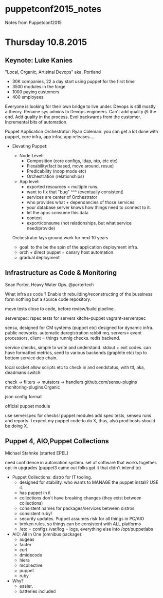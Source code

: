 # puppetconf2015_notes
Notes from Puppetconf2015

Thursday 10.8.2015
==================

Keynote: Luke Kanies
--------------------
"Local, Organic, Artisinal Devops" aka, Portland

* 30K companies, 22 a day start using puppet for the first time
* 3500 modules in the forge
* 1000 paying customers
* 400 employees

Everyone is looking for their own bridge to live under.
Devops is still mostly a theory. Rename sys admins to Devops engineers.
Can't add quality @ the end. Add quality in the process. Evol backwards from the customer.
Incremental bits of automation.

Puppet Application Orchestrator:
Ryan Coleman:
you can get a lot done with puppet, core infra, app infra, app releases....
* Elevating Puppet:
  * Node Level:
    * Composition (core configs, ldap, ntp, etc etc)
    * Flexability(fact based, move around, resue)
    * Predicability (noop mode etc)
    * Orchestration (relationships)
  * App level:
    * exported resources = multiple runs.
    * want to fix that "bug" ^^^ (eventually consistent)
    * services are center of Orchestrator
    * who provides what + dependancies of those services
    * your database server knows how things need to connect to it.
    * let the apps consume this data
    * context
    * export/consume (not relationships, but what service need/provide)

  Orchestrator lays ground work for next 10 years

  * goal:  to the be the spin of the application deployment infra.
  * orch + direct puppet = canary host automation
  * gradual deployment

Infrastructure as Code & Monitoring
-----------------------------------
Sean Porter, Heavy Water Ops. @portertech

What infra as code ? Enable th rebuilding/reconstructing of the bussiness form nothing but a source code repository.

move tests close to code, before review/build pipeline.

serverspec: rspec tests for servers
kitche-puppet
vagrant-serverspec

sensu, designed for CM systems (puppet etc)
designed for dynamic infra. public networks. automatic deregistration
rabbit mq. servers= event processors, client = things runnig checks. redis backend.

service checks, simple to write and understand. stdout + exit codes. can have formatted metrics, send to various backends (graphite etc)
top to bottom service dep chain.

local socket allow scripts etc to check in and sendstatus, with ttl, aka, deadmans switch

check -> filters -> mutators -> handlers
github.com/sensu-plugins
monitoring-plugins.Organic

json config format

official puppet module

use serverspec for checks! puppet modules add spec tests, senseu runs and reports.
I expect my puppet code to do X, thus, also prod hosts should be doing X.


Puppet 4, AIO,Puppet Collections
--------------------------------
Michael Stahnke
(started EPEL)

need confidence in automation system. set of software that works together.
opt-in upgrades (puppet3 came out folks got it that didn't intend to)
* Puppet Collections: distro for IT tooling.
  * designed for stability. who wants to MANAGE the puppet install? USE it.
  * has puppet in it
  * collections don't have breaking changes (they exist between collections)
  * consistent names for packages/services between distros
  * consistent ruby!
  * security updates. Puppet assumes risk for all things in PC/AIO
  * broken rules, so things can be consistent with ALL platforms
  * /etc = configs /var/log = logs, everything else into /opt/puppetlabs
* AIO: All in One (omnibus package):
  * augeas
  * facter
  * curl
  * dmidecode
  * hiera
  * mcollective
  * puppet
  * ruby
* Why?
  * easier.
  * batteries included
  
